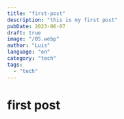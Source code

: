 ```yaml
---
title: "first-post"
description: "this is my first post"
pubDate: 2023-06-07
draft: true
image: "/05.webp"
author: "Luis"
language: "en"
category: "tech"
tags:
  - "tech"
---
```


# first post
